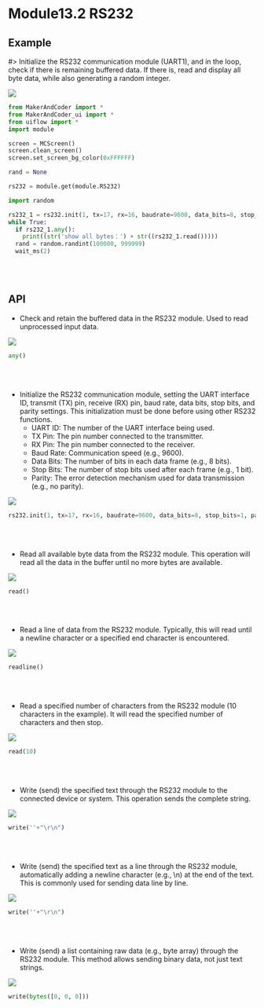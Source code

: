 # Module13.2 RS232

## Example

#> Initialize the RS232 communication module (UART1), and in the loop, check if there is remaining buffered data. If there is, read and display all byte data, while also generating a random integer.

<img class="blockly_svg" src="https://m5stack.oss-cn-shenzhen.aliyuncs.com/resource/docs/static/assets/img/uiflow/blockly/modules/rs232/uiflow_block_rs232_demo.svg">

```python
from MakerAndCoder import *
from MakerAndCoder_ui import *
from uiflow import *
import module

screen = MCScreen()
screen.clean_screen()
screen.set_screen_bg_color(0xFFFFFF)

rand = None

rs232 = module.get(module.RS232)

import random

rs232_1 = rs232.init(1, tx=17, rx=16, baudrate=9600, data_bits=8, stop_bits=1, parity=None)
while True:
  if rs232_1.any():
    print((str('show all bytes：') + str((rs232_1.read()))))
  rand = random.randint(100000, 999999)
  wait_ms(2)
```
<br><br>
## API
- Check and retain the buffered data in the RS232 module. Used to read unprocessed input data.
<img class="blockly_svg" src="https://m5stack.oss-cn-shenzhen.aliyuncs.com/resource/docs/static/assets/img/uiflow/blockly/modules/rs232/uiflow_block_module_rs232_any.svg">

```python
any()
```

<br><br>
- Initialize the RS232 communication module, setting the UART interface ID, transmit (TX) pin, receive (RX) pin, baud rate, data bits, stop bits, and parity settings. This initialization must be done before using other RS232 functions.
  - UART ID: The number of the UART interface being used.
  - TX Pin: The pin number connected to the transmitter.
  - RX Pin: The pin number connected to the receiver.
  - Baud Rate: Communication speed (e.g., 9600).
  - Data Bits: The number of bits in each data frame (e.g., 8 bits).
  - Stop Bits: The number of stop bits used after each frame (e.g., 1 bit).
  - Parity: The error detection mechanism used for data transmission (e.g., no parity).
<img class="blockly_svg" src="https://m5stack.oss-cn-shenzhen.aliyuncs.com/resource/docs/static/assets/img/uiflow/blockly/modules/rs232/uiflow_block_module_rs232_init.svg">

```python
rs232.init(1, tx=17, rx=16, baudrate=9600, data_bits=8, stop_bits=1, parity=None)
```

<br><br>
- Read all available byte data from the RS232 module. This operation will read all the data in the buffer until no more bytes are available.
<img class="blockly_svg" src="https://m5stack.oss-cn-shenzhen.aliyuncs.com/resource/docs/static/assets/img/uiflow/blockly/modules/rs232/uiflow_block_module_rs232_read.svg">

```python
read()
```

<br><br>
- Read a line of data from the RS232 module. Typically, this will read until a newline character or a specified end character is encountered.
<img class="blockly_svg" src="https://m5stack.oss-cn-shenzhen.aliyuncs.com/resource/docs/static/assets/img/uiflow/blockly/modules/rs232/uiflow_block_module_rs232_readline.svg">

```python
readline()
```

<br><br>
- Read a specified number of characters from the RS232 module (10 characters in the example). It will read the specified number of characters and then stop.
<img class="blockly_svg" src="https://m5stack.oss-cn-shenzhen.aliyuncs.com/resource/docs/static/assets/img/uiflow/blockly/modules/rs232/uiflow_block_module_rs232_read_characters.svg">

```python
read(10)
```

<br><br>
- Write (send) the specified text through the RS232 module to the connected device or system. This operation sends the complete string.
<img class="blockly_svg" src="https://m5stack.oss-cn-shenzhen.aliyuncs.com/resource/docs/static/assets/img/uiflow/blockly/modules/rs232/uiflow_block_module_rs232_write.svg">

```python
write(''+"\r\n")
```

<br><br>
- Write (send) the specified text as a line through the RS232 module, automatically adding a newline character (e.g., \n) at the end of the text. This is commonly used for sending data line by line.
<img class="blockly_svg" src="https://m5stack.oss-cn-shenzhen.aliyuncs.com/resource/docs/static/assets/img/uiflow/blockly/modules/rs232/uiflow_block_module_rs232_write_line.svg">

```python
write(''+"\r\n")
```

<br><br>
- Write (send) a list containing raw data (e.g., byte array) through the RS232 module. This method allows sending binary data, not just text strings.
<img class="blockly_svg" src="https://m5stack.oss-cn-shenzhen.aliyuncs.com/resource/docs/static/assets/img/uiflow/blockly/modules/rs232/uiflow_block_module_rs232_write_raw_data.svg">

```python
write(bytes([0, 0, 0]))
```

